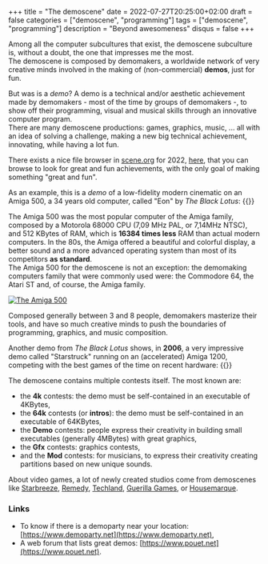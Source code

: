 +++
title = "The demoscene"
date = 2022-07-27T20:25:00+02:00
draft = false
categories = ["demoscene", "programming"]
tags = ["demoscene", "programming"]
description = "Beyond awesomeness"
disqus = false
+++

Among all the computer subcultures that exist, the demoscene subculture is, without a doubt, the one that impresses me 
the most.  
The demoscene is composed by demomakers, a worldwide network of very creative minds involved in the making of 
(non-commercial) **demos**, just for fun.

But was is a _demo_?
A demo is a technical and/or aesthetic achievement made by demomakers - most of the time by groups of demomakers -, to show off their programming, visual and musical skills through an innovative computer program.  
There are many demoscene productions: games, graphics, music, ... all with an idea of solving a challenge, 
making a new big technical achievement, innovating, while having a lot fun.

There exists a nice file browser in [scene.org](https://www.scene.org) for 2022, [here](https://files.scene.org/browse/parties/2022/), that you can browse to look for great and fun achievements, with the only goal of making something 
"great and fun".

As an example, this is a _demo_ of a low-fidelity modern cinematic on an Amiga 500, a 34 years old computer, called 
"Eon" by _The Black Lotus_: {{<youtube id="i1O4_58HVIg" autoplay="false">}}

The Amiga 500 was the most popular computer of the Amiga family, composed by a Motorola 68000 CPU (7,09 MHz PAL, or 7,14MHz NTSC), and 512 KBytes of RAM, which is **16384 times less** RAM than actual modern computers.
In the 80s, the Amiga offered a beautiful and colorful display, a better sound and a more advanced operating system than
most of its competitors **as standard**.  
The Amiga 500 for the demoscene is not an exception: the demomaking computers family that were commonly used 
were: the Commodore 64, the Atari ST and, of course, the Amiga family.

[![The Amiga 500](https://upload.wikimedia.org/wikipedia/commons/c/c3/Amiga500_system.jpg)](https://commons.wikimedia.org/wiki/File:Amiga500_system.jpg)

Composed generally between 3 and 8 people, demomakers masterize their tools, and have so much creative minds to push the boundaries of programming, graphics, and music composition.

Another demo from _The Black Lotus_ shows, in **2006**, a very impressive demo called "Starstruck" running on an 
(accelerated) Amiga 1200, competing with the best games of the time on recent hardware: 
{{<youtube id="eqnZH7Pa3vo" autoplay="false">}}

The demoscene contains multiple contests itself.
The most known are:
* the **4k** contests: the demo must be self-contained in an executable of 4KBytes,
* the **64k** contests (or **intros**): the demo must be self-contained in an executable of 64KBytes,
* the **Demo** contests: people express their creativity in building small executables (generally 4MBytes) with great graphics,
* the **Gfx** contests: graphics contests,
* and the **Mod** contests: for musicians, to express their creativity creating partitions based on new unique sounds.

About video games, a lot of newly created studios come from demoscenes like [Starbreeze](https://www.starbreeze.com), 
[Remedy](https://www.remedygames.com), [Techland](https://techland.net), 
[Guerilla Games](https://www.guerrilla-games.com), or [Housemarque](http://www.housemarque.com).

### Links

* To know if there is a demoparty near your location: [https://www.demoparty.net](https://www.demoparty.net),
* A web forum that lists great demos: [https://www.pouet.net](https://www.pouet.net).
